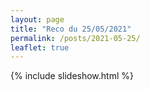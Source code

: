 ```yaml
---
layout: page
title: "Reco du 25/05/2021"
permalink: /posts/2021-05-25/
leaflet: true
---
```

{% include slideshow.html %}